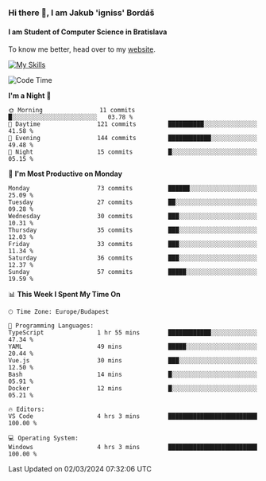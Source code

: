 ### Hi there 👋, I am Jakub 'igniss' Bordáš

#### I am Student of Computer Science in Bratislava
To know me better, head over to my [website](https://bordas.sk).

[![My Skills](https://skillicons.dev/icons?i=js,html,css,figma,svelte,java,kotlin,python,postgresql,typescript,nest,nodejs)](https://bordas.sk)


<!--START_SECTION:waka-->
![Code Time](http://img.shields.io/badge/Code%20Time-1%2C416%20hrs%2019%20mins-blue)

**I'm a Night 🦉** 

```text
🌞 Morning                11 commits          █░░░░░░░░░░░░░░░░░░░░░░░░   03.78 % 
🌆 Daytime                121 commits         ██████████░░░░░░░░░░░░░░░   41.58 % 
🌃 Evening                144 commits         ████████████░░░░░░░░░░░░░   49.48 % 
🌙 Night                  15 commits          █░░░░░░░░░░░░░░░░░░░░░░░░   05.15 % 
```
📅 **I'm Most Productive on Monday** 

```text
Monday                   73 commits          ██████░░░░░░░░░░░░░░░░░░░   25.09 % 
Tuesday                  27 commits          ██░░░░░░░░░░░░░░░░░░░░░░░   09.28 % 
Wednesday                30 commits          ███░░░░░░░░░░░░░░░░░░░░░░   10.31 % 
Thursday                 35 commits          ███░░░░░░░░░░░░░░░░░░░░░░   12.03 % 
Friday                   33 commits          ███░░░░░░░░░░░░░░░░░░░░░░   11.34 % 
Saturday                 36 commits          ███░░░░░░░░░░░░░░░░░░░░░░   12.37 % 
Sunday                   57 commits          █████░░░░░░░░░░░░░░░░░░░░   19.59 % 
```


📊 **This Week I Spent My Time On** 

```text
🕑︎ Time Zone: Europe/Budapest

💬 Programming Languages: 
TypeScript               1 hr 55 mins        ████████████░░░░░░░░░░░░░   47.34 % 
YAML                     49 mins             █████░░░░░░░░░░░░░░░░░░░░   20.44 % 
Vue.js                   30 mins             ███░░░░░░░░░░░░░░░░░░░░░░   12.50 % 
Bash                     14 mins             █░░░░░░░░░░░░░░░░░░░░░░░░   05.91 % 
Docker                   12 mins             █░░░░░░░░░░░░░░░░░░░░░░░░   05.21 % 

🔥 Editors: 
VS Code                  4 hrs 3 mins        █████████████████████████   100.00 % 

💻 Operating System: 
Windows                  4 hrs 3 mins        █████████████████████████   100.00 % 
```


 Last Updated on 02/03/2024 07:32:06 UTC
<!--END_SECTION:waka-->
